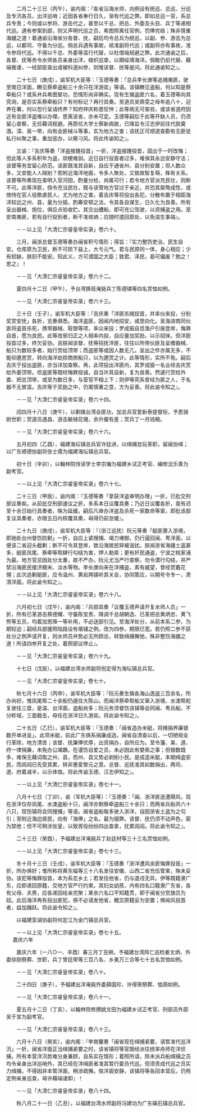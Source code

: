 <!-- { "loadSidebar": true } -->
　　二月二十三日（丙午），谕内阁：『各省沿海水师，向例设有统巡、总巡、分巡及专汛各员，出洋巡哨；近因各省奉行日久，渐有代巡之弊。即如总巡一官，系总兵专责；今则或以参将、游击代之，甚至以千总、把总、外委及头目、兵丁等递相代巡。遇有参案到部，则又声明代巡之员，希图照离任官例，罚俸完结；殊非慎重海疆之道！着通谕沿海省分各督、抚，嗣后均令总兵为统巡，以副、参、游击为总巡，以都司、守备为分巡。倘总兵遇有事故，祗准副将代巡；或副将亦有事故，准令参将代巡。不得以千总、外委等滥行代替，以杜借端规避之弊。此次通谕之后，各督、抚等务令水师各员亲身出洋，梭织巡查，以期绥靖海洋。倘敢仍前代替、藉端推诿，一经部臣查出或被科道纠参，则惟该督、抚等是问。将此通谕知之』。

　　二十七日（庚戌），谕军机大臣等：『玉德等奏：「总兵李长庚等追捕夷匪，驶至南日洋面，瞭见蔡牵盗船三十余只在洋游奕」等语。该镇瞭见盗船，何以知是蔡牵船只？或系弁兵希图冒功，恐情形尚非确实。现有生擒盗匪六名，着玉德等向其究询，是否实系蔡牵船只？有何标记？再行具奏。至道员吴鼎雯之母年逾八十，迎养在署，何以忽行呈请终养？知府祥庆称患怔忡；此等病无可查验，或该省道府因近有会匪洋盗难以办理，思离该省，亦未可定。玉德等嗣后于此等开缺人员，仍须留心查察，无任藉词规避。再原任大学士蔡新病故，已降旨令汪志伊前往代朕奠酒。漳、泉一带，向有会匪械斗等事，实为地方之害；该抚正可顺道查勘有无匪徒私行纠聚之事，重加惩办，以儆刁风。将此传谕知之』。

　　又谕：『吉庆等奏「洋盗接踵投首」一折，洋盗接踵投首，固出于一时改悔；但此等人多系积年为盗，顽梗难驯。近日自行投首者过多，难保其永远安静守法；该督等务宜留心防范。该匪既准其自新，自应于通省州、县分别安置；但人数众多，又安能人人隔别？若附近海洋地面，令多人聚处，又致故智复萌，殊有关系。该督等所奏现在查明入官河田，酌量分给，尚属可行；若令地方官派充民壮，则断不可。此等洋匪，倘令充当民壮，既与该管地方官过于亲近，并恐其桀骜成性，或倚恃在官人役欺虐民人，尤为地方之害。着吉庆等将投出各犯，分散布置于相距海洋较远之州、县，量为分插，酌筹安顿之法，令其各自谋生，日久化为良善。所有呈出器械、炮位，俱应点验收贮。其交出艚船，即可充公驾驶，以资捕盗之用。至安南夷匪，若有自行投到者，断不准收纳；应随时遣回原处，以免滋生事端』。

　　－－以上见「大清仁宗睿皇帝实录」卷六十。

　　三月，闽浙总督玉德等奏办闽省积亏情形；得旨：『实力整饬吏治，民生自安。仓库原为卫民，断不可损下益上，大亏元气。君与民原同一体，身心相应；少有损缺，朕刻不能安。知此义，方可谓国之大臣；致君、泽民，曷可偏废？勉之！思之』！

　　－－见「大清仁宗睿皇帝实录」卷六十二。

　　夏四月十二日（甲午），予台湾换班淹毙兵丁陈德璘等四名赏恤如例。

　　－－见「大清仁宗睿皇帝实录」卷六十三。

　　三十日（壬子），谕军机大臣等：『吉庆奏「洋匪杀贼投首，并率伙来投，分别奖赏安抚」各折，览奏俱悉。海洋盗匪，因闻内地招安，咸思向化。吴海进商同伙匪将盗首杀死，携带器械、赃银等项，率众来投；罗成振自觅渔户引报登岸，悔罪自首，愿为良民。此等改邪归正之人相率内投，自应量加奖励，以示招徕。但洋匪投首过多，终欠妥协。且朕闻该督、抚等招抚洋匪，往往以所带伙匪及呈缴器械、船只为数较多者，始行赏给顶带；而盗匪等或因人数无几，呈出之件亦属无多，不能仰邀恩赏，转向海洋劫掠商旅船只，以为邀赏之计。此等情形，实所不免。嗣后吉庆于投出盗匪，亦当详加查察。再，此项投出洋匪内，其罗成振一名业经吉庆赏给外委顶带。但盗匪等既经悔罪投诚，自当许其自新，复为良善。然遽行赏给外委、把总顶带，或至为数日多，与营官不相上下；则伊等究系曾经为匪之人，于名器不无冒滥。吉庆等于奖励之中，仍寓慎重之意，方为妥善。将此谕令知之』。

　　－－见「大清仁宗睿皇帝实录」卷六十四。

　　闰四月十八日（庚午），以剿擒台湾会匪功，加总兵官爱新泰提督衔，予恩骑尉世职；赏道员遇昌、游击敏禄花翎，余升擢有差；赏兵丁一月钱粮。

　　－－见「大清仁宗睿皇帝实录」卷六十六。

　　五月初四（乙酉），福建海坛镇总兵官许廷进，以缉捕怠玩革职，留闽协缉；以广东顺德协副将张士儒为福建海坛镇总兵官。

　　初十日（辛卯），以翰林院侍读学士李宗瀚为福建乡试正考官、编修沈乐善为副考官。

　　－－以上见「大清仁宗睿皇帝实录」卷六十七。

　　二十三日（甲辰），谕内阁：『玉德等奏「拿获洋盗审明办理」一折，已批交刑部议奏矣。从前批交刑部速议之折，多系本日议覆具奏；乃近日议覆各折，竟有迟至十余日始行具奏者，殊为延缓。嗣后凡审办洋盗及杀死一家数命等案，即批该部复议具奏者，亦限五日内核覆具奏，毋得仍前怠缓』。

　　二十九日（庚戌），谕军机大臣等：『〔浙江巡抚〕阮元等奏「艇匪骤入浙境，即驰赴台州督饬防剿」一折，自应上紧搜捕、竭力堵御，仍行逼回闽、粤洋面，以便该二省迎头截剿；断不可令其登岸，致沿海居民猝被滋扰。朕闻浙省海疆土盗甚多，艇匪凤尾、蔡牵等帮肆行勾结为害，押人勒索；更有奸民通盗，宁波之桃家浦为最。地方官总因处分太重，故不严办。阮元尤当严行查察，勿令潜行勾结，并严禁沿海匪民接济粮米、淡水等物。李长庚向来在洋捕盗，素有威望，曾经赏戴花翎；此次追剿艇匪，应令温州、黄岩两镇听其关会，协同策应，以期号令专一，肃清洋面。将此谕令知之』。

　　－－以上见「大清仁宗睿皇帝实录」卷六十八。

　　六月初七日（戊午），谕内阁：『兵部具奏「议覆玉德声请开复水师人员」一折，所有已革游击蔡德耀、守备陈宝贵、降调千总胡朝选、已革把总黄炳忠、黄飞熊等五员，均着加恩降一等补用，不必送部引见。至海洋处分，从前本系二参，为期较迫；嗣经兵部援照陆路设有墩铺之例，改为四参，期限已宽。若仍照二参不获处分之例声请开复，则水师员弁势必无所顾忌，转致缉捕懈弛，殊非整饬海疆之道！所请四参开复之处，着照部议停止』。

　　－－见「大清仁宗睿皇帝实录」卷六十九。

　　十七日（戊辰），以福建台湾水师副将倪定得为海坛镇总兵官。

　　－－见「大清仁宗睿皇帝实录」卷七十。

　　秋七月十六日（丙申），谕军机大臣等：『阮元奏生擒各海山逸盗三百余名，所办尚好。惟凤尾帮二十余船仍遁往大陈山，而闽洋蔡牵帮船又窜入浙境、水澳帮舵复驶往三盘，是温、台洋面，盗船尚多；阮元务须督饬该镇等会同闽、粤兵船，不分畛域，三面截击，毋任在浙洋日久游奕。将此谕令知之』。

　　二十五日（乙巳），谕军机大臣等：『玉德奏：「闽省造办米艇，将摊捐养廉银数开单进呈」。此项米艇，前此广东俱系捐廉成造。闽省自清查以后，一切陋规全行革除，地方清苦；该督、抚廉俸优厚，出资捐办，自所应为。至令藩、臬、道、府一律捐廉，未免办公竭蹶。在谨饬自爱之员，未必因此有婪索之事；但银数既多，难保无藉词取之州、县，而州、县又势必剥削小民。是成造米艇，本期缉盗安民，而闾阎已先受其累，转非惠爱黎元之意。总督、巡抚准其如数捐出，两司、道、府着减半，以示体恤。将此传谕玉德、汪志伊知之』。

　　－－以上见「大清仁宗睿皇帝实录」卷七十一。

　　八月十七日（丁卯），谕〔军机大臣等〕：『玉德奏：「闽、浙洋匪迭遭飓风，现在浙洋仅存凤尾、水澳盗船十只，闽洋亦剩蔡牵盗船三十余只；而两省兵船共六十八只，现饬镇将会同搜捕」等语。闽省盗船每多驶入浙洋，自因浙省土盗为之勾引；至附近海边居民，向有「海俸」之名，最为锢弊。该督、抚仍须不动声色，密为禁绝；但不可稍涉张皇，以致胥役纷纷四出查拿，扰累闾阎。将此谕令知之』。

　　二十三日（癸酉），予福建出洋淹毙兵丁赵廷材等三十三名赏恤如例。

　　－－以上见「大清仁宗睿皇帝实录」卷七十三。

　　冬十月十三日（壬戌），谕军机大臣等：『玉德奏「浙洋遭风余匪悔罪投首」一折，所办俱好；惟所称将黄东幅等三十八名发往安徽、山西二省充伍管束，殊未妥协。该犯等悔罪投首，本为系恋乡土；若发往他省，仍与遣戍无异。伊等既籍隶广东，应即递回原籍，交地方官严行约束。其妇女幼孩，内有四名口籍隶广东省，各有父母、夫男，应各递回给亲完聚；某余六名口不知籍贯，即于闽省分赏旗员为奴。此后海洋再有投出匪犯，俱不必请发他省，概交原籍妥为安置；俾闻风投首者，益加踊跃。将此谕令知之』。

　　以福建澎湖协副将何定江为金门镇总兵官。

　　－－以上见「大清仁宗睿皇帝实录」卷七十五。  
　 
嘉庆六年

　　嘉庆六年（一八○一、辛酉）春三月丁丑朔，予福建台湾阵亡巡检姜文炳、外委徐刚祭葬、世职，兵丁曾廷荣等三百八名、乡勇万三合等七十五名赏恤如例。

　　－－见「大清仁宗睿皇帝实录」卷八十。

　　二十四日（庚子），予福建出洋淹毙外委薛国珍、许得荣祭葬、恤荫如例。

　　－－见「大清仁宗睿皇帝实录」卷八十一。

　　夏五月十二日（丁亥），以翰林院修撰姚文田为福建乡试正考官、刑部员外部吴于宣为副考官。

　　－－见「大清仁宗睿皇帝实录」卷八十三。

　　六月十八日（癸亥），谕内阁：『李南馨奏「闽省现在缉捕紧要，请暂准代巡洋汛」一折，闽省洋面正当缉捕紧要之时，该省镇将等官既经派往统率舟师在洋侦捕，所有本营洋汛势难分身兼顾，自系实在情形；着照所请，除未派兵船缉捕之员均令亲身出洋巡哨外，其已经在洋缉匪者准其暂行委员代巡。但须责成代巡之员实力缉捕，不得因非本管洋面，稍涉疏懈。俟洋面安静，该镇将等各回本营后，仍照定例亲身巡查，毋许藉端诿卸』！

　　－－见「大清仁宗睿皇帝实录」卷八十四。

　　秋八月二十一日（乙丑），以福建台湾水师副将冯建功为广东碣石镇总兵官。

